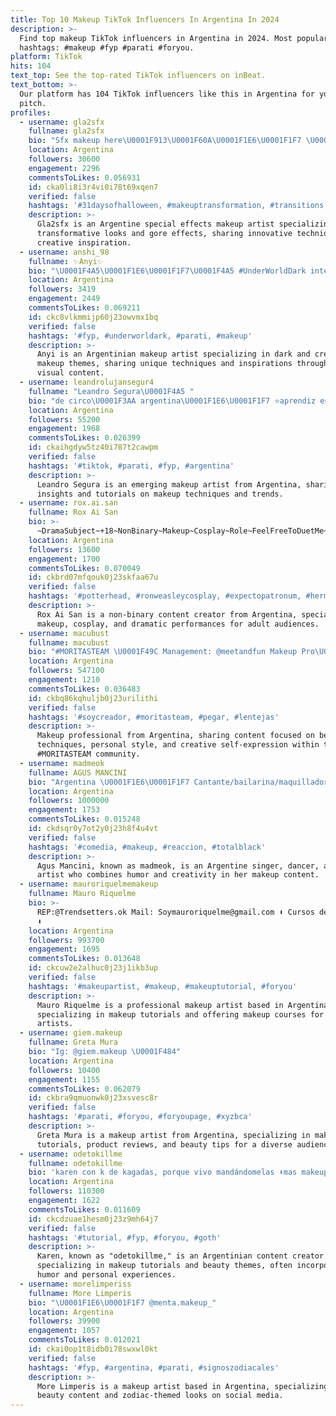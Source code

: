 ```yaml
---
title: Top 10 Makeup TikTok Influencers In Argentina In 2024
description: >-
  Find top makeup TikTok influencers in Argentina in 2024. Most popular
  hashtags: #makeup #fyp #parati #foryou.
platform: TikTok
hits: 104
text_top: See the top-rated TikTok influencers on inBeat.
text_bottom: >-
  Our platform has 104 TikTok influencers like this in Argentina for you to
  pitch.
profiles:
  - username: gla2sfx
    fullname: gla2sfx
    bio: "Sfx makeup here\U0001F913\U0001F60A\U0001F1E6\U0001F1F7 \U0001F4F8 Follow my insta: gla2sfx \U0001F917"
    location: Argentina
    followers: 30600
    engagement: 2296
    commentsToLikes: 0.056931
    id: cka0li8i3r4vi0i78t69xqen7
    verified: false
    hashtags: '#31daysofhalloween, #makeuptransformation, #transitions, #gore'
    description: >-
      Gla2sfx is an Argentine special effects makeup artist specializing in
      transformative looks and gore effects, sharing innovative techniques and
      creative inspiration.
  - username: anshi_98
    fullname: ✨Anyi✨
    bio: "\U0001F4A5\U0001F1E6\U0001F1F7\U0001F4A5 #UnderWorldDark intentos de MakeUp"
    location: Argentina
    followers: 3419
    engagement: 2449
    commentsToLikes: 0.069211
    id: ckc8vlkmmijp60j23owvmx1bq
    verified: false
    hashtags: '#fyp, #underworldark, #parati, #makeup'
    description: >-
      Anyi is an Argentinian makeup artist specializing in dark and creative
      makeup themes, sharing unique techniques and inspirations through engaging
      visual content.
  - username: leandrolujansegur4
    fullname: "Leandro Segura\U0001F4A5 "
    bio: "de circo\U0001F3AA argentina\U0001F1E6\U0001F1F7 ⭐aprendiz en makeup⭐ que dicen, llegamos a 60K?\U0001F914\U0001F929"
    location: Argentina
    followers: 55200
    engagement: 1968
    commentsToLikes: 0.026399
    id: ckaihgdyw5tz40i787t2cawpm
    verified: false
    hashtags: '#tiktok, #parati, #fyp, #argentina'
    description: >-
      Leandro Segura is an emerging makeup artist from Argentina, sharing
      insights and tutorials on makeup techniques and trends.
  - username: rox.ai.san
    fullname: Rox Ai San
    bio: >-
      ~DramaSubject~+18~NonBinary~Makeup~Cosplay~Role~FeelFreeToDuetMe~SHADOWBANNED
    location: Argentina
    followers: 13600
    engagement: 1700
    commentsToLikes: 0.070049
    id: ckbrd07mfqouk0j23skfaa67u
    verified: false
    hashtags: '#potterhead, #ronweasleycosplay, #expectopatronum, #hermionecosplay'
    description: >-
      Rox Ai San is a non-binary content creator from Argentina, specializing in
      makeup, cosplay, and dramatic performances for adult audiences.
  - username: macubust
    fullname: macubust
    bio: "#MORITASTEAM \U0001F49C Management: @meetandfun Makeup Pro\U0001F1E6\U0001F1F7solo me divierto✨"
    location: Argentina
    followers: 547100
    engagement: 1210
    commentsToLikes: 0.036483
    id: ckbq86kqhuljb0j23urilithi
    verified: false
    hashtags: '#soycreador, #moritasteam, #pegar, #lentejas'
    description: >-
      Makeup professional from Argentina, sharing content focused on beauty
      techniques, personal style, and creative self-expression within the
      #MORITASTEAM community.
  - username: madmeok
    fullname: AGUS MANCINI
    bio: "Argentina \U0001F1E6\U0001F1F7 Cantante/bailarina/maquilladora HAGO HUMOR CON EL MAKEUP \U0001F921"
    location: Argentina
    followers: 1000000
    engagement: 1753
    commentsToLikes: 0.015248
    id: ckdsqr0y7ot2y0j23h8f4u4vt
    verified: false
    hashtags: '#comedia, #makeup, #reaccion, #totalblack'
    description: >-
      Agus Mancini, known as madmeok, is an Argentine singer, dancer, and makeup
      artist who combines humor and creativity in her makeup content.
  - username: mauroriquelmemakeup
    fullname: Mauro Riquelme
    bio: >-
      REP:@Trendsetters.ok Mail: Soymauroriquelme@gmail.com ⬇️ Cursos de makeup
      ⬇️
    location: Argentina
    followers: 993700
    engagement: 1695
    commentsToLikes: 0.013648
    id: ckcuw2e2alhuc0j23j1ikb3up
    verified: false
    hashtags: '#makeupartist, #makeup, #makeuptutorial, #foryou'
    description: >-
      Mauro Riquelme is a professional makeup artist based in Argentina,
      specializing in makeup tutorials and offering makeup courses for aspiring
      artists.
  - username: giem.makeup
    fullname: Greta Mura
    bio: "Ig: @giem.makeup \U0001F484"
    location: Argentina
    followers: 10400
    engagement: 1155
    commentsToLikes: 0.062079
    id: ckbra9qmuonwk0j23xsvesc8r
    verified: false
    hashtags: '#parati, #foryou, #foryoupage, #xyzbca'
    description: >-
      Greta Mura is a makeup artist from Argentina, specializing in makeup
      tutorials, product reviews, and beauty tips for a diverse audience.
  - username: odetokillme
    fullname: odetokillme
    bio: 'karen con k de kagadas, porque vivo mandándomelas ⬇️mas makeups en mi ig⬇️'
    location: Argentina
    followers: 110300
    engagement: 1622
    commentsToLikes: 0.011609
    id: ckcdzuae1hesm0j23z9mh64j7
    verified: false
    hashtags: '#tutorial, #fyp, #foryou, #goth'
    description: >-
      Karen, known as "odetokillme," is an Argentinian content creator
      specializing in makeup tutorials and beauty themes, often incorporating
      humor and personal experiences.
  - username: morelimperiss
    fullname: More Limperis
    bio: "\U0001F1E6\U0001F1F7 @menta.makeup_"
    location: Argentina
    followers: 39900
    engagement: 1057
    commentsToLikes: 0.012021
    id: ckai0op1t8idb0i78swxwl0kt
    verified: false
    hashtags: '#fyp, #argentina, #parati, #signoszodiacales'
    description: >-
      More Limperis is a makeup artist based in Argentina, specializing in
      beauty content and zodiac-themed looks on social media.
---
```


